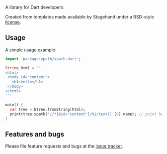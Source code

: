 A library for Dart developers.

Created from templates made available by Stagehand under a BSD-style
[license](https://github.com/dart-lang/stagehand/blob/master/LICENSE).

## Usage

A simple usage example:

```dart
import 'package:xpath/xpath.dart';

String html = '''
<html>
 <body id="content">
   <h1>hello</h1>
 </body>
</html>
'''

main() {
  var tree = Etree.fromString(html);
  print(tree.xpath('//*[@id="content"]/h1/text()'[0].name); // print hello
}
```

## Features and bugs

Please file feature requests and bugs at the [issue tracker][tracker].

[tracker]: http://example.com/issues/replaceme
